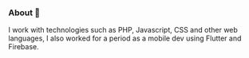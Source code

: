 ### About 👋

I work with technologies such as PHP, Javascript, CSS and other web languages, I also worked for a period as a mobile dev using Flutter and Firebase.




